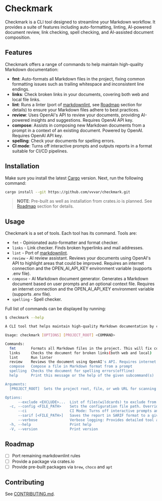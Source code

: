 # Checkmark

Checkmark is a CLI tool designed to streamline your Markdown workflow. It provides a suite of features including auto-formatting, linting, AI-powered document review, link checking, spell checking, and AI-assisted document composition.

## Features

Checkmark offers a range of commands to help maintain high-quality Markdown documentation:

- **fmt**: Auto-formats all Markdown files in the project, fixing common formatting issues such as trailing whitespace and inconsistent line endings.
- **links**: Check broken links in your documents, covering both web and local file links.
- **lint**: Runs a linter (port of [markdownlint](https://github.com/DavidAnson/markdownlint), see [Roadmap](#roadmap) section for details) to ensure your Markdown files adhere to best practices.
- **review**: Uses OpenAI's API to review your documents, providing AI-powered insights and suggestions. Requires OpenAI API key.
- **compose**: Assists in composing new Markdown documents from a prompt in a context of an existing document. Powered by OpenAI. Requires OpenAI API key.
- **spelling**: Check your documents for spelling errors.
- **CI mode**: Turns off interactive prompts and outputs reports in a format suitable for CI/CD pipelines.

## Installation

Make sure you install the latest [Cargo](https://doc.rust-lang.org/cargo/getting-started/installation.html) version. Next, run the following command:

```bash
cargo install --git https://github.com/vvvar/checkmark.git
```

> **NOTE**: Pre-built as well as installation from crates.io is planned. See [Roadmap](#roadmap) section for details.

## Usage

Checkmark is a set of tools. Each tool has its command. Tools are:

- `fmt` - Opinionated auto-formatter and format checker.
- `links` - Link checker. Finds broken hyperlinks and mail addresses.
- `lint` - Port of [markdownlint](https://github.com/DavidAnson/markdownlint).
- `review` - AI review assistant. Reviews your documents using OpenAI's API to highlight areas that could be improved. Requires an internet connection and the OPEN_AI_API_KEY environment variable (supports .env file).
- `compose` - AI Markdown document generator. Generates a Markdown document based on user prompts and an optional context file. Requires an internet connection and the OPEN_AI_API_KEY environment variable (supports .env file).
- `spelling` - Spell checker.

Full list of commands can be displayed by running:

```bash
$ checkmark --help

A CLI tool that helps maintain high-quality Markdown documentation by checking for formatting, grammatical, and spelling errors, as well as broken links

Usage: checkmark [OPTIONS] [PROJECT_ROOT] <COMMAND>

Commands:
  fmt       Formats all Markdown files in the project. This will fix common formatting issues such as trailing whitespace, inconsistent line endings, and more
  links     Checks the document for broken links(both web and local)
  lint      Run linter
  review    Reviews the document using OpenAI's API. Requires internet connection and OPEN_AI_API_KEY environment variable(.dotenv file is supported)
  compose   Compose a file in Markdown format from a prompt
  spelling  Checks the document for spelling errors(offline)
  help      Print this message or the help of the given subcommand(s)

Arguments:
  [PROJECT_ROOT]  Sets the project root, file, or web URL for scanning Markdown files. Can also accept a Git repository. Defaults to the current directory if not specified [default: .]

Options:
      --exclude <EXCLUDE>...  List of files(wildcards) to exclude from scanning
  -c, --config <FILE_PATH>    Sets the configuration file path. Overrides default files if set
      --ci                    CI Mode: Turns off interactive prompts and outputs report in a format suitable for CI/CD pipelines
      --sarif [<FILE_PATH>]   Saves the report in SARIF format to a given file or defaults to './report.sarif' if no file is specified
      --verbose               Verbose logging: Provides detailed tool activity, useful for debugging
  -h, --help                  Print help
  -V, --version               Print version
```

## Roadmap

- [ ] Port remaining markdownlint rules
- [ ] Provide a package via crates.io
- [ ] Provide pre-built packages via `brew`, `choco` and `apt`

## Contributing

See [CONTRIBUTING.md](./docs/CONTRIBUTING.md).

